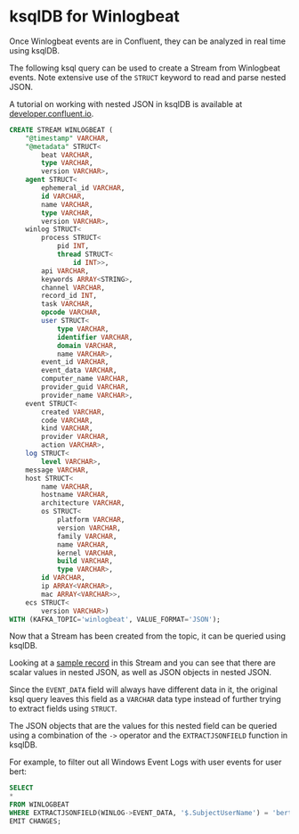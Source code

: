 # ksqlDB for Winlogbeat

Once Winlogbeat events are in Confluent, they can be analyzed in real time using ksqlDB.

The following ksql query can be used to create a Stream from Winlogbeat events.  Note extensive use of the `STRUCT` keyword to read and parse nested JSON.

A tutorial on working with nested JSON in ksqlDB is available at [developer.confluent.io](https://developer.confluent.io/tutorials/working-with-nested-json/ksql.html "Working with nested JSON").

```sql
CREATE STREAM WINLOGBEAT (
    "@timestamp" VARCHAR,
    "@metadata" STRUCT<
        beat VARCHAR,
        type VARCHAR,
        version VARCHAR>,
    agent STRUCT<
        ephemeral_id VARCHAR,
        id VARCHAR,
        name VARCHAR,
        type VARCHAR,
        version VARCHAR>,
    winlog STRUCT<
        process STRUCT<
            pid INT,
            thread STRUCT<
                id INT>>,
        api VARCHAR,
        keywords ARRAY<STRING>,
        channel VARCHAR,
        record_id INT,
        task VARCHAR,
        opcode VARCHAR,
        user STRUCT<
            type VARCHAR,
            identifier VARCHAR,
            domain VARCHAR,
            name VARCHAR>,
        event_id VARCHAR,
        event_data VARCHAR,
        computer_name VARCHAR,
        provider_guid VARCHAR,
        provider_name VARCHAR>,
    event STRUCT<
        created VARCHAR,
        code VARCHAR,
        kind VARCHAR,
        provider VARCHAR,
        action VARCHAR>,
    log STRUCT<
        level VARCHAR>,
    message VARCHAR,
    host STRUCT<
        name VARCHAR,
        hostname VARCHAR,
        architecture VARCHAR,
        os STRUCT<
            platform VARCHAR,
            version VARCHAR,
            family VARCHAR,
            name VARCHAR,
            kernel VARCHAR,
            build VARCHAR,
            type VARCHAR>,
        id VARCHAR,
        ip ARRAY<VARCHAR>,
        mac ARRAY<VARCHAR>>,
    ecs STRUCT<
        version VARCHAR>) 
WITH (KAFKA_TOPIC='winlogbeat', VALUE_FORMAT='JSON');
```
Now that a Stream has been created from the topic, it can be queried using ksqlDB.

Looking at a [sample record](https://github.com/confluentinc/cyber/blob/bhayes-elastic/quickstart/winlogbeat/winlogbeat_ksql_event.json) in this Stream and you can see that there are scalar values in nested JSON, as well as JSON objects in nested JSON.

Since the `EVENT_DATA` field will always have different data in it, the original ksql query leaves this field as a `VARCHAR` data type instead of further trying to extract fields using `STRUCT`.

The JSON objects that are the values for this nested field can be queried using a combination of the `->` operator and the `EXTRACTJSONFIELD` function in ksqlDB.

For example, to filter out all Windows Event Logs with user events for user bert:


```sql
SELECT 
*
FROM WINLOGBEAT 
WHERE EXTRACTJSONFIELD(WINLOG->EVENT_DATA, '$.SubjectUserName') = 'bert'
EMIT CHANGES;

```


